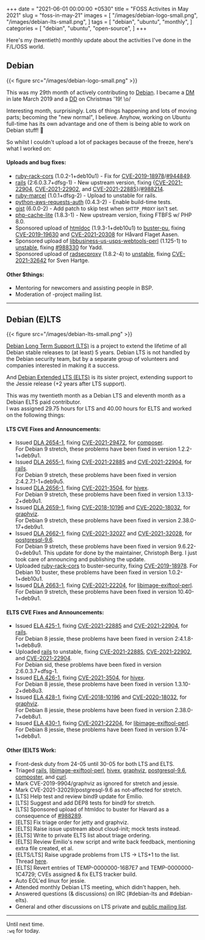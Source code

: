 +++
date = "2021-06-01 00:00:00 +0530"
title = "FOSS Activites in May 2021"
slug = "foss-in-may-21"
images = [
    "/images/debian-logo-small.png",
    "/images/debian-lts-small.png",
]
tags = [
    "debian",
    "ubuntu",
    "monthly",
]
categories = [
    "debian",
    "ubuntu",
    "open-source",
]
+++

Here's my (twentieth) monthly update about the activities I've done in the F/L/OSS world.

## Debian
{{< figure src="/images/debian-logo-small.png" >}}

This was my 29th month of actively contributing to [Debian](https://www.debian.org/).
I became a [DM](https://wiki.debian.org/DebianMaintainer) in late March 2019 and a [DD](https://wiki.debian.org/DebianDeveloper) on Christmas '19! \o/

Interesting month, surprisingly. Lots of things happening and lots of moving parts; becoming the "new normal", I believe.
Anyhow, working on Ubuntu full-time has its own advantage and one of them is being able to work on Debian stuff! 🥰

So whilst I couldn't upload a lot of packages because of the freeze, here's what I worked on:

#### Uploads and bug fixes:

- [ruby-rack-cors](https://tracker.debian.org/pkg/ruby-rack-cors) (1.0.2-1+deb10u1) - Fix for [CVE-2019-18978](https://security-tracker.debian.org/tracker/CVE-2019-18978)/[#944849](https://bugs.debian.org/944849).
- [rails](https://tracker.debian.org/pkg/rails) (2:6.0.3.7+dfsg-1) - New upstream version, fixing {[CVE-2021-22904](https://security-tracker.debian.org/tracker/CVE-2021-22904), [CVE-2021-22902](https://security-tracker.debian.org/tracker/CVE-2021-22902), and [CVE-2021-22885](https://security-tracker.debian.org/tracker/CVE-2021-22885)}/[#988214](https://bugs.debian.org/988214).
- [ruby-marcel](https://tracker.debian.org/pkg/ruby-marcel) (1.0.1+dfsg-2) - Upload to unstable for rails.
- [python-aws-requests-auth](https://tracker.debian.org/pkg/python-aws-requests-auth) (0.4.3-2) - Enable build-time tests.
- [gist](https://tracker.debian.org/pkg/gist) (6.0.0-2) - Add patch to skip test when `$HTTP_PROXY` isn't set.
- [php-cache-lite](https://tracker.debian.org/pkg/php-cache-lite) (1.8.3-1) - New upstream version, fixing FTBFS w/ PHP 8.0.
- Sponsored upload of [htmldoc](https://tracker.debian.org/pkg/htmldoc) (1.9.3-1+deb10u1) to [buster-pu](https://tracker.debian.org/news/1241189/accepted-htmldoc-193-1deb10u1-source-all-amd64-into-proposed-updates-stable-new-proposed-updates/), fixing [CVE-2019-19630](https://security-tracker.debian.org/tracker/CVE-2019-19630) and [CVE-2021-20308](https://security-tracker.debian.org/tracker/CVE-2021-20308) for Håvard Flaget Aasen.
- Sponsored upload of [libbusiness-us-usps-webtools-perl](https://tracker.debian.org/pkg/libbusiness-us-usps-webtools-perl) (1.125-1) to [unstable](https://tracker.debian.org/news/1241495/accepted-libbusiness-us-usps-webtools-perl-1125-1-source-into-unstable/), fixing [#988330](https://bugs.debian.org/988330) for Yadd.
- Sponsored upload of [radsecproxy](https://tracker.debian.org/pkg/radsecproxy) (1.8.2-4) to [unstable](https://tracker.debian.org/news/1241891/accepted-radsecproxy-182-4-source-into-unstable/), fixing [CVE-2021-32642](https://security-tracker.debian.org/tracker/CVE-2021-32642) for Sven Hartge.

#### Other $things:

- Mentoring for newcomers and assisting people in BSP.
- Moderation of -project mailing list.

---

## Debian (E)LTS
{{< figure src="/images/debian-lts-small.png" >}}

[Debian Long Term Support (LTS)](https://www.freexian.com/en/services/debian-lts.html) is a project to extend the lifetime of all Debian stable releases to (at least) 5 years. Debian LTS is not handled by the Debian security team, but by a separate group of volunteers and companies interested in making it a success.  

And [Debian Extended LTS (ELTS)](https://deb.freexian.com/extended-lts) is its sister project, extending support to the Jessie release (+2 years after LTS support).

This was my twentieth month as a Debian LTS and eleventh month as a Debian ELTS paid contributor.  
I was assigned 29.75 hours for LTS and 40.00 hours for ELTS and worked on the following things:  

#### LTS CVE Fixes and Announcements:

- Issued [DLA 2654-1](), fixing [CVE-2021-29472](https://security-tracker.debian.org/tracker/CVE-2021-29472), for [composer](https://tracker.debian.org/pkg/composer).  
  For Debian 9 stretch, these problems have been fixed in version 1.2.2-1+deb9u1.
- Issued [DLA 2655-1](), fixing [CVE-2021-22885](https://security-tracker.debian.org/tracker/CVE-2021-22885) and [CVE-2021-22904](https://security-tracker.debian.org/tracker/CVE-2021-22904), for [rails](https://tracker.debian.org/pkg/rails).  
  For Debian 9 stretch, these problems have been fixed in version 2:4.2.7.1-1+deb9u5.
- Issued [DLA 2656-1](), fixing [CVE-2021-3504](https://security-tracker.debian.org/tracker/CVE-2021-3504), for [hivex](https://tracker.debian.org/pkg/hivex).  
  For Debian 9 stretch, these problems have been fixed in version 1.3.13-2+deb9u1.
- Issued [DLA 2659-1](), fixing [CVE-2018-10196](https://security-tracker.debian.org/tracker/CVE-2018-10196) and [CVE-2020-18032](https://security-tracker.debian.org/tracker/CVE-2020-18032), for [graphviz](https://tracker.debian.org/pkg/graphviz).  
  For Debian 9 stretch, these problems have been fixed in version 2.38.0-17+deb9u1.
- Issued [DLA 2662-1](), fixing [CVE-2021-32027](https://security-tracker.debian.org/tracker/CVE-2021-32027) and [CVE-2021-32028](https://security-tracker.debian.org/tracker/CVE-2021-32028), for [postgresql-9.6](https://tracker.debian.org/pkg/postgresql-9.6).  
  For Debian 9 stretch, these problems have been fixed in version 9.6.22-0+deb9u1. This update for done by the maintainer, Christoph Berg. I just took care of announcing and publishing the update.
- Uploaded [ruby-rack-cors]() to buster-security, fixing [CVE-2019-18978](https://security-tracker.debian.org/tracker/CVE-2019-18978).
  For Debian 10 buster, these problems have been fixed in version 1.0.2-1+deb10u1.
- Issued [DLA 2663-1](), fixing [CVE-2021-22204](https://security-tracker.debian.org/tracker/CVE-2021-22204), for [libimage-exiftool-perl](https://tracker.debian.org/pkg/libimage-exiftool-perl).  
  For Debian 9 stretch, these problems have been fixed in version 10.40-1+deb9u1.

#### ELTS CVE Fixes and Announcements:

- Issued [ELA 425-1](), fixing [CVE-2021-22885](https://security-tracker.debian.org/tracker/CVE-2021-22885) and [CVE-2021-22904](https://security-tracker.debian.org/tracker/CVE-2021-22904), for [rails](https://tracker.debian.org/pkg/rails).  
  For Debian 8 jessie, these problems have been fixed in version 2:4.1.8-1+deb8u9.
- Uploaded [rails]() to unstable, fixing [CVE-2021-22885](https://security-tracker.debian.org/tracker/CVE-2021-22885), [CVE-2021-22902](https://security-tracker.debian.org/tracker/CVE-2021-22902), and [CVE-2021-22904](https://security-tracker.debian.org/tracker/CVE-2021-22904).  
  For Debian sid, these problems have been fixed in version 2:6.0.3.7+dfsg-1.
- Issued [ELA 426-1](), fixing [CVE-2021-3504](https://security-tracker.debian.org/tracker/CVE-2021-3504), for [hivex](https://tracker.debian.org/pkg/hivex).  
  For Debian 8 jessie, these problems have been fixed in version 1.3.10-2+deb8u3.
- Issued [ELA 428-1](), fixing [CVE-2018-10196](https://security-tracker.debian.org/tracker/CVE-2018-10196) and [CVE-2020-18032](https://security-tracker.debian.org/tracker/CVE-2020-18032), for [graphviz](https://tracker.debian.org/pkg/graphviz).  
  For Debian 8 jessie, these problems have been fixed in version 2.38.0-7+deb8u1.
- Issued [ELA 430-1](), fixing [CVE-2021-22204](https://security-tracker.debian.org/tracker/CVE-2021-22204), for [libimage-exiftool-perl](https://tracker.debian.org/pkg/libimage-exiftool-perl).  
  For Debian 8 jessie, these problems have been fixed in version 9.74-1+deb8u1.

#### Other (E)LTS Work:

- Front-desk duty from 24-05 until 30-05 for both LTS and ELTS.
- Triaged [rails](https://tracker.debian.org/pkg/rails),
[libimage-exiftool-perl](https://tracker.debian.org/pkg/libimage-exiftool-perl),
[hivex](https://tracker.debian.org/pkg/hivex),
[graphviz](https://tracker.debian.org/pkg/graphviz),
[postgresql-9.6](https://tracker.debian.org/pkg/postgresql-9.6),
[composter](https://tracker.debian.org/pkg/composter), and
[curl](https://tracker.debian.org/pkg/curl).
- Mark CVE-2019-9904/graphviz as ignored for stretch and jessie.
- Mark CVE-2021-32029/postgresql-9.6 as not-affected for stretch.
- [LTS] Help test and review bind9 update for Emilio.
- [LTS] Suggest and add DEP8 tests for bind9 for stretch.
- [LTS] Sponsored upload of htmldoc to buster for Havard as a consequence of [#988289](https://bugs.debian.org/988289).
- [ELTS] Fix triage order for jetty and graphviz.
- [ELTS] Raise issue upstream about cloud-init; mock tests instead.
- [ELTS] Write to private ELTS list about triage ordering.
- [ELTS] Review Emilio's new script and write back feedback, mentioning extra file created, et al.
- [ELTS/LTS] Raise upgrade problems from LTS -> LTS+1 to the list. Thread [here]().
- [ELTS] Revert entries of TEMP-0000000-16B7E7 and TEMP-0000000-1C4729; CVEs assigned & fix ELTS tracker build.
- Auto EOL'ed linux for jessie.
- Attended monthly Debian LTS meeting, which didn't happen, heh.
- Answered questions (& discussions) on IRC (#debian-lts and #debian-elts).
- General and other discussions on LTS private and [public mailing list](https://lists.debian.org/debian-lts/2021/05/threads.html).

---

Until next time.  
`:wq` for today.
